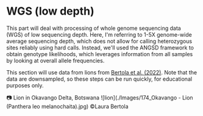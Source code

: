 # WGS (low depth)
This part will deal with processing of whole genome sequencing data (WGS) of low sequencing depth. Here, I'm referring to 1-5X genome-wide average sequencing depth, which does not allow for calling heterozygous sites reliably using hard calls. Instead, we'll used the ANGSD framework to obtain genotype likelihoods, which leverages information from all samples by looking at overall allele frequencies.

This section will use data from lions from [Bertola et al. (2022)](https://bmcgenomics.biomedcentral.com/articles/10.1186/s12864-022-08510-y). Note that the data are downsampled, so these steps can be run quickly, for educational purposes only.

:camera: Lion in Okavango Delta, Botswana
![lion](./Images/174_Okavango - Lion (Panthera leo melanochaita).jpg)
©Laura Bertola
